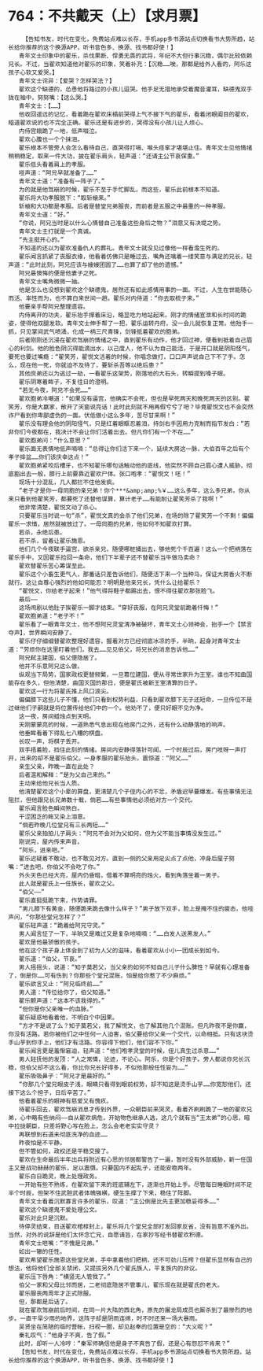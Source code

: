 # 764：不共戴天（上）【求月票】
        【告知书友，时代在变化，免费站点难以长存，手机app多书源站点切换看书大势所趋，站长给你推荐的这个换源APP，听书音色多、换源、找书都好使！】
       青年文士印象中的翟乐，杀伐果断、悍勇无畏的武将，年纪不大但行事沉稳，偶尔比较依赖兄长。不过，当翟欢知道他对翟乐的印象，笑着补充：【沉稳……唉，那都是给外人看的，阿乐这孩子心软又爱哭。】
       青年文士诧异：【爱哭？怎样哭法？】
       翟欢这个缺德的，怂恿他将路过的小孩儿逗哭。他手足无措地承受着魔音灌耳，缺德鬼双手拢在袖中，努努嘴：【这么哭。】
       青年文士：【……】
       他收回遥远的记忆，看着跪在翟欢床榻前哭得上气不接下气的翟乐，看着闭眼阖目的翟欢，暗道翟欢说的也不完全正确。翟乐还是有进步的，哭得没有小孩儿让人烦心。
       内侍宫娥跪了一地，低声啜泣。
       翟欢心腹也一个个抹泪。
       翟乐根本不管旁人会怎么看待自己，直哭得打嗝、喉头痉挛才堪堪止住。青年文士见他情绪稍稍稳定，取来一件大功，披在翟乐肩头，轻声道：“还请主公节哀保重。”
       翟乐低头看着肩上的孝服。
       哑声道：“阿兄早就准备了……”
       青年文士道：“准备有一阵子了。”
       为的就是他驾崩的时候，翟乐不至于手忙脚乱，而这些，翟乐此前根本不知道。
       翟乐将大功孝服脱下：“取斩榱来。”
       斩榱和大功都是孝服。后者是替堂兄弟服丧，而前者是五服之中最重的一种孝服。
       青年文士道：“好。”
       “你说，阿兄当时是以什么心情替自己准备这些身后之物？”泪意又有决堤之势。
       青年文士主打就是一个真诚。
       “先主挺开心的。”
       不知道的还以为翟欢准备仇人的葬礼。青年文士就没见过像他一样看澹生死的。
       翟乐闻言抓紧了丧服衣缘，他看着仿佛只是睡过去，嘴角还噙着一缕笑意与满足的兄长，轻声道：“此时此刻，阿兄应该与嫂嫂团圆了……也算了却了他的遗憾。”
       阿兄最懊悔的便是他妻子之死。
       青年文士嘴角微微一抽。
       他是怎么也没想到翟欢这个缺德鬼，居然还有如此感情用事的一面。不过，人生在世能随心而活、率性而为，也不算白来世间一趟。翟乐对内侍道：“你去取梳子来。”
       他要亲手帮阿兄整理遗容。
       内侍离开的功夫，翟乐抬手撑着床沿，略显吃力地站起来。刚才的情绪宣泄和长时间的跪姿，使得他双腿发软。青年文士伸手帮了一把，翟乐运转丹府，没一会儿就恢复正常。他抬手一抓，只见掌间武气喷涌，化成一柄三尺青锋，剑锋抵着翟欢的胞弟。
       后者刚刚还沉浸在翟欢驾崩的情绪之中，直到翟乐有动作，他才回过神，便看到抵着自己眉心的利剑。他的脸色阴沉得能滴出水，以己度人，他不认为自己能活，于是开口就是阴阳怪气，要死也要过嘴瘾：“翟笑芳，翟悦文活着的时候，你唱念做打，口口声声说自己下不了手。怎么，现在他一死，你就迫不及待了，要斩杀吾等以绝后患？”
       其他庶弟还以为逃过一劫，一看翟乐这架势，刚落地的大石头，转瞬提到嗓子眼。
       翟乐阴寒着眸子，不复往日的澄明。
       “若无今夜，阿兄不会死……”
       翟欢胞弟冷嘲道：“如果没有逼宫，他确实不会死，但也是早死两天和晚死两天的区别。翟笑芳，你是大赢家，敞开了天窗说亮话！此时此刻就不用再假兮兮了吧？毕竟翟悦文也不会突然诈尸看到你卑鄙虚伪的一面。伏低做小这么多年，苦尽甘来啊！”
       翟乐没有理会他的阴阳怪气，只是红着眼眶忍着泪，持剑右手因用力克制而指节发白：“若非你们今夜都在，我决计不会让你们活着出去。但凡你们有一个不在……”
       翟欢胞弟问：“什么意思？”
       翟乐面无表情地低声喃喃：“总得让你们活下来一个，延续大房这一脉，大伯百年之后有个孝子摔盆……你们该庆幸这点！”
       翟欢胞弟紧咬后槽牙，也不知翟乐哪句话触动他的底线，他突然不顾自己眉心遭人威胁，彻底豁出去一般，膝行上前要靠近翟欢尸体。张口咆孝：“翟悦文！呸！”
       现场十分混乱，几人都拦不住他发疯。
       “老子才是你一母同胞的亲兄弟！你个***&amp;amp;%￥……这么多年，这么多兄弟，你从来只看到他翟笑芳，都要死了还替他谋算，算计老子……有能耐让翟笑芳杀了我啊！”
       他非常清楚，翟悦文动了杀心。
       只要翟乐当时说一句“杀”，翟悦文真的会杀了他们兄弟，在场的除了翟笑芳一个不剩！偏偏翟乐一求情，居然就被放过了。一母同胞的兄弟，他如何不知翟欢打算。
       若杀，永绝后患。
       若不杀，留着让翟乐施恩。
       他们几个今夜联手逼宫，欲杀亲兄，随便哪桩捅出去，够他死个千百遍！这么一个把柄落在翟乐手中，又因翟乐捡回一条命，他们下半辈子还不替翟乐当牛做马卖命？
       翟欢替翟乐苦心筹谋至此。
       翟乐这个小畜生更气人，那番话只差告诉他们，随便活下来一个当种马，保证大房香火不断就行。这让自尊心强烈的他如何能忍？明明是他亲兄长，凭什么让给翟乐？
       “翟悦文，你给老子起来！”他气得将鞋子都踢出去，恨不得往翟欢那张脸飞。
       最后——
       这场闹剧以他肚子挨翟乐一脚才结束。“穿好丧服，在阿兄灵堂前跪着忏悔！”
       翟欢胞弟道：“老子不！”
       翟乐看了一眼青年文士，他不想阿兄灵堂清净被破坏，青年文士心领神会，抬手一个【禁言夺声】，世界瞬间安静了。
       翟乐仔仔细细替翟欢整理好遗容，握着对方已经彻底冰凉的手，半晌，起身对青年文士道：“劳烦你在这里盯着他们，我去……见见伯父，将兄长的消息告诉他……”
       阿兄弑主建国，伯父便隐居了。
       他并不乐意阿兄这么做。
       纵观当下局势，国家政权更替频繁，一旦篡位建国，便从寻常世家升为王室。谁也不知曲国能存在多久，但他清楚，曲国灭国的那日，便是翟氏被新王室清算的日子。
       翟欢这一行为将翟氏推上风口浪尖。
       偏偏膝下这些儿子不懂，他们只看到权势利益，只看到翟欢膝下无子还短命，一旦传位不是过继他们子嗣就是将位置传给他们中的一个。他劝不了，便只好眼不见为净。
       这一夜，房间蜡烛点到天明。
       天刚蒙蒙亮的时候，一道熟悉气息出现在他房门之外，还有什么动静落地的响声。
       他垂眸看着下得乱七八糟的棋盘。
       长叹一声，将棋子丢开。
       双手捂着脸，挡住此刻的情绪。房间内安静得落针可闻，一个时辰过后，房门吱呀一声打开，出来的却不是翟乐伯父。一身孝服的翟乐抬头，震惊道：“阿父……”
       亲生父亲，昨晚一直在此处？
       后者温和解释：“是为父自己来的。”
       主动来给他兄长当人质。
       他清楚翟欢这个小辈的算盘，更清楚几个子侄内心的不忿，矛盾迟早要爆发。有些事情无法阻拦，但他跟兄长兄弟数十载，倘若……有些事情他必须给对方一个交代。
       翟乐闻言脸色瞬间煞白。
       干涩困乏的眸又染上泪意。
       “倘若昨晚几位堂兄有三长两短……”
       翟乐父亲拍拍儿子肩头：“阿兄不会对为父如何，但为父不能当事情没发生过。”
       刚说完，屋内传来声音。
       “阿乐，进来吧。”
       翟乐迟疑着不敢动，也不敢见对方。直到一侧的父亲用足尖点了点他，冲身后屋子努嘴：“进去吧，你伯父不会吃了你。”
       外头天色已经大亮，屋内仍昏暗，借着不算明亮的烛火，看到角落坐着一男子。
       此人就是翟氏上一任族长，翟欢之父。
       “伯父——”
       翟乐直挺挺跪下来，作势请罪。
       “男儿膝下有黄金，随便跪来跪去像什么样子？”男子放下双手，脸上是掩不住的疲态，他哑声问，“你那些堂兄怎样了？”
       翟乐轻声道：“跪着给阿兄守灵。”
       男人闻言怔了一下，半晌又是难过又是复杂地喃喃：“……白发人送黑发人。”
       翟欢是他最骄傲的孩子。
       他在这个孩子身上体会到了初为人父的滋味，看着翟欢从小小一团成长到如今。
       翟乐道：“伯父，节哀。”
       男人摇摇头，说道：“知子莫若父，当父亲的如何不知自己儿子什么脾性？早就有心理准备了，倒是你……可有伤到？你那些个堂兄混账，怕是给你惹了不少麻烦。”
       翟乐欲言又止：“阿兄临终前……”
       男人道：“传位给你了，伯父知道。”
       翟乐颤声道：“这本不该我得的。”
       “但你是你父亲唯一的血脉。”
       翟乐疑惑地看着他，不明白个中因果。
       “方才不是说了么？知子莫若父，我了解悦文，也了解其他几个混账。但凡昨夜不是你赢，你没有活路。若你被他们之中任何一人迫害，伯父要给你父亲一个交代，以命相抵。只有这块烫手山芋到你手上，他们才有活路。你容得下他们，他们容不下你。”
       翟乐闻言更是羞惭窘迫，轻声道：“他们咆孝灵堂的时候，侄儿真生过杀意……”
       男人轻抚他的发顶：“人之常情，论迹，不论心。阿乐，你是个好孩子。旁人都说你兄长沉稳，但伯父却不这么看，你比你兄长好得多，不似他那般任性妄为……”
       翟乐吸吸鼻子：“阿兄才是最好的。”
       “你那几个堂兄眼皮子浅，眼睛只看得到眼前权势，却不知这是烫手山芋……你宽恕他们，还接下这么个担子，日后辛苦了。”
       他看着翟乐的眼神有慈爱又有愧疚。
       待翟乐回去，翟欢驾崩消息才传到外界，一众朝臣前来哭灵，看着齐刷刷跪了一地的翟欢兄弟，心中略有些纳闷——自从翟欢病危，开始物色继承人选，这几个就有当“王太弟”的心思，暗中拉拢朝臣，只差将野心写在脸上，怎么会老老实实守灵？
       再联想到石道未彻底洗净的血迹……
       昨夜怕是不平静。
       但不管如何，政权还是平稳交接了。
       翟欢在生命最后半年出兵将附近有心思的邻居都警告了一遍，暂时没有外部威胁，新一任国主又是战功赫赫的翟乐，足以震慑。只要国内不起乱子，还能安稳两年。
       翟乐白日跪灵，晚上处理政务。
       一开始有些不熟练，在翟欢留下来的班底辅左下，逐渐也开始上手。尽管每日睡眠时间不足半个时辰，但架不住武胆武者体魄强横，硬生生撑了下来，稳住了阵脚。
       青年文士看着沉默寡言许多的翟乐，叹道：“主公倒是比先主更加稳妥得多……”
       翟欢这个缺德鬼不爱处理公文。
       翟乐对此只是沉默。
       待停灵结束，目送翟欢棺椁封上，翟乐将几个堂兄全部打发回家反省，没有旨意不准外出。当然，对外的说辞是他们太怀念亡兄，自愿请旨，在家抄写经书替翟欢积德。
       青年文士咂嘴：“不愧是兄弟。”
       如出一辙的任性。
       翟欢希望翟乐施恩这些堂兄弟，手中拿着他们把柄，还不可劲儿压榨？但翟乐显然有自己的想法，他将他们全部关禁闭，又提拔另外几个翟氏族人，平复族内的非议。
       翟乐压下唇角：“横竖无人管我了。”
       伯父一家和父母比邻而居，二老彻底隐居不管事儿，翟乐现在就是翟氏的老大。
       翟乐服丧两周年才正式除服。
       但，那都是后话了。
       就在翟欢驾崩前后时间，在同一片大陆的西北角，原先的屠龙局成员也厮杀到了最惨烈的地步。一直干旱少雨的地界，这阵子却是阴雨连绵，时不时还来一场大暴雨。
       吴贤坐在简陋的临时营帐，扫视一圈，却见赵奉的位置是空的：“大义呢？”
       秦礼叹气：“他身子不爽，告了假。”
       此时，却听一人冷哼：“秦军师确信他是身子不爽告了假，还是心有怨怼不肯来？”
       【告知书友，时代在变化，免费站点难以长存，手机app多书源站点切换看书大势所趋，站长给你推荐的这个换源APP，听书音色多、换源、找书都好使！】